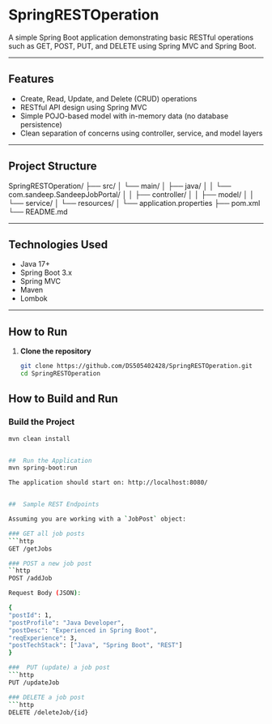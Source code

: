
# SpringRESTOperation

A simple Spring Boot application demonstrating basic RESTful operations such as GET, POST, PUT, and DELETE using Spring MVC and Spring Boot.

---

## Features

- Create, Read, Update, and Delete (CRUD) operations
- RESTful API design using Spring MVC
- Simple POJO-based model with in-memory data (no database persistence)
- Clean separation of concerns using controller, service, and model layers

---

## Project Structure

SpringRESTOperation/
├── src/
│ └── main/
│ ├── java/
│ │ └── com.sandeep.SandeepJobPortal/
│ │ ├── controller/
│ │ ├── model/
│ │ └── service/
│ └── resources/
│ └── application.properties
├── pom.xml
└── README.md


---

## Technologies Used

- Java 17+
- Spring Boot 3.x
- Spring MVC
- Maven
- Lombok

---

##  How to Run

1. **Clone the repository**
   ```bash
   git clone https://github.com/DS505402428/SpringRESTOperation.git
   cd SpringRESTOperation


##  How to Build and Run

### Build the Project

```bash
mvn clean install


##  Run the Application
mvn spring-boot:run

The application should start on: http://localhost:8080/


##  Sample REST Endpoints

Assuming you are working with a `JobPost` object:

### GET all job posts
```http
GET /getJobs

### POST a new job post
``http
POST /addJob

Request Body (JSON):

{
"postId": 1,
"postProfile": "Java Developer",
"postDesc": "Experienced in Spring Boot",
"reqExperience": 3,
"postTechStack": ["Java", "Spring Boot", "REST"]
}

###  PUT (update) a job post
```http
PUT /updateJob

### DELETE a job post
```http
DELETE /deleteJob/{id}


